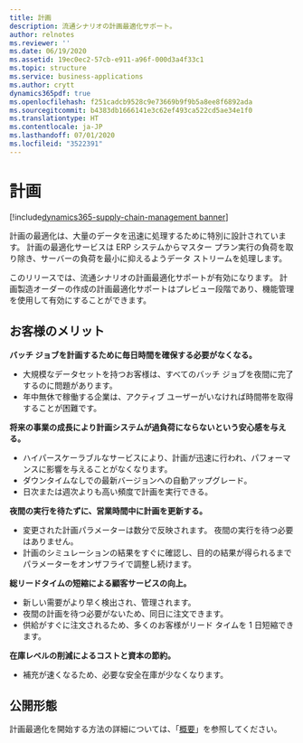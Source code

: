 ```yaml
---
title: 計画
description: 流通シナリオの計画最適化サポート。
author: relnotes
ms.reviewer: ''
ms.date: 06/19/2020
ms.assetid: 19ec0ec2-57cb-e911-a96f-000d3a4f33c1
ms.topic: structure
ms.service: business-applications
ms.author: crytt
dynamics365pdf: true
ms.openlocfilehash: f251cadcb9528c9e73669b9f9b5a8ee8f6892ada
ms.sourcegitcommit: b4383db1666141e3c62ef493ca522cd5ae34e1f0
ms.translationtype: HT
ms.contentlocale: ja-JP
ms.lasthandoff: 07/01/2020
ms.locfileid: "3522391"
---
```

# <a name="planning"></a>計画

[!include[dynamics365-supply-chain-management banner](../includes/dynamics365-supply-chain-management.md)]

<!--structure start-->
計画の最適化は、大量のデータを迅速に処理するために特別に設計されています。 計画の最適化サービスは ERP システムからマスター プラン実行の負荷を取り除き、サーバーの負荷を最小に抑えるようデータ ストリームを処理します。

このリリースでは、流通シナリオの計画最適化サポートが有効になります。 計画製造オーダーの作成の計画最適化サポートはプレビュー段階であり、機能管理を使用して有効にすることができます。

## <a name="customer-benefits"></a>お客様のメリット

**バッチ ジョブを計画するために毎日時間を確保する必要がなくなる。**

* 大規模なデータセットを持つお客様は、すべてのバッチ ジョブを夜間に完了するのに問題があります。
* 年中無休で稼働する企業は、アクティブ ユーザーがいなければ時間帯を取得することが困難です。

**将来の事業の成長により計画システムが過負荷にならないという安心感を与える。**

* ハイパースケーラブルなサービスにより、計画が迅速に行われ、パフォーマンスに影響を与えることがなくなります。
* ダウンタイムなしでの最新バージョンへの自動アップグレード。
* 日次または週次よりも高い頻度で計画を実行できる。 

**夜間の実行を待たずに、営業時間中に計画を更新する。**

* 変更された計画パラメーターは数分で反映されます。 夜間の実行を待つ必要はありません。
* 計画のシミュレーションの結果をすぐに確認し、目的の結果が得られるまでパラメーターをオンザフライで調整し続けます。

**総リードタイムの短縮による顧客サービスの向上。**

* 新しい需要がより早く検出され、管理されます。 
* 夜間の計画を待つ必要がないため、同日に注文できます。
* 供給がすぐに注文されるため、多くのお客様がリード タイムを 1 日短縮できます。

**在庫レベルの削減によるコストと資本の節約。**

* 補充が速くなるため、必要な安全在庫が少なくなります。


## <a name="availability"></a>公開形態
計画最適化を開始する方法の詳細については、「[概要](https://aka.ms/poGetStarted)」を参照してください。
<!--structure end-->



